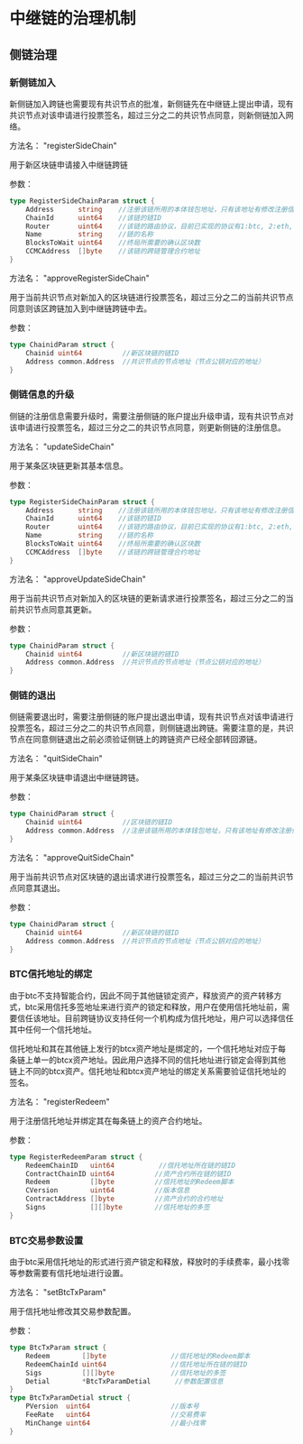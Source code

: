 # 中继链的治理机制

## 侧链治理

### 新侧链加入

新侧链加入跨链也需要现有共识节点的批准，新侧链先在中继链上提出申请，现有共识节点对该申请进行投票签名，超过三分之二的共识节点同意，则新侧链加入网络。

方法名： "registerSideChain"

用于新区块链申请接入中继链跨链

参数：

```go
type RegisterSideChainParam struct {
	Address      string    //注册该链所用的本体钱包地址，只有该地址有修改注册信息的权限
	ChainId      uint64    //该链的链ID
	Router       uint64    //该链的路由协议，目前已实现的协议有1:btc, 2:eth, 3:ont，同构链可以采用已有协议，异构链则需要提交信息新增路由协议
	Name         string    //链的名称
	BlocksToWait uint64    //终局所需要的确认区块数
	CCMCAddress  []byte    //该链的跨链管理合约地址
}
```

方法名： "approveRegisterSideChain"

用于当前共识节点对新加入的区块链进行投票签名，超过三分之二的当前共识节点同意则该区跨链加入到中继链跨链中去。

参数：

```go
type ChainidParam struct {
	Chainid uint64          //新区块链的链ID
	Address common.Address  //共识节点的节点地址（节点公钥对应的地址）
}
```

### 侧链信息的升级

侧链的注册信息需要升级时，需要注册侧链的账户提出升级申请，现有共识节点对该申请进行投票签名，超过三分之二的共识节点同意，则更新侧链的注册信息。

方法名： "updateSideChain"

用于某条区块链更新其基本信息。

参数：

```go
type RegisterSideChainParam struct {
	Address      string    //注册该链所用的本体钱包地址，只有该地址有修改注册信息的权限
	ChainId      uint64    //该链的链ID
	Router       uint64    //该链的路由协议，目前已实现的协议有1:btc, 2:eth, 3:ont，同构链可以采用已有协议，异构链则需要提交信息新增路由协议
	Name         string    //链的名称
	BlocksToWait uint64    //终局所需要的确认区块数
	CCMCAddress  []byte    //该链的跨链管理合约地址
}
```

方法名： "approveUpdateSideChain"

用于当前共识节点对新加入的区块链的更新请求进行投票签名，超过三分之二的当前共识节点同意其更新。

参数：

```go
type ChainidParam struct {
	Chainid uint64          //新区块链的链ID
	Address common.Address  //共识节点的节点地址（节点公钥对应的地址）
}
```

### 侧链的退出

侧链需要退出时，需要注册侧链的账户提出退出申请，现有共识节点对该申请进行投票签名，超过三分之二的共识节点同意，则侧链退出跨链。需要注意的是，共识节点在同意侧链退出之前必须验证侧链上的跨链资产已经全部转回源链。

方法名： "quitSideChain"

用于某条区块链申请退出中继链跨链。

参数：

```go
type ChainidParam struct {
	Chainid uint64          //区块链的链ID
	Address common.Address  //注册该链所用的本体钱包地址，只有该地址有修改注册信息的权限
}
```

方法名： "approveQuitSideChain"

用于当前共识节点对区块链的退出请求进行投票签名，超过三分之二的当前共识节点同意其退出。

参数：

```go
type ChainidParam struct {
	Chainid uint64          //新区块链的链ID
	Address common.Address  //共识节点的节点地址（节点公钥对应的地址）
}
```

### BTC信托地址的绑定

由于btc不支持智能合约，因此不同于其他链锁定资产，释放资产的资产转移方式，btc采用信托多签地址来进行资产的锁定和释放，用户在使用信托地址前，需要信任该地址。目前跨链协议支持任何一个机构成为信托地址，用户可以选择信任其中任何一个信托地址。

信托地址和其在其他链上发行的btcx资产地址是绑定的，一个信托地址对应于每条链上单一的btcx资产地址。因此用户选择不同的信托地址进行锁定会得到其他链上不同的btcx资产。信托地址和btcx资产地址的绑定关系需要验证信托地址的签名。

方法名： "registerRedeem"

用于注册信托地址并绑定其在每条链上的资产合约地址。

参数：

```go
type RegisterRedeemParam struct {
	RedeemChainID   uint64           //信托地址所在链的链ID
	ContractChainID uint64			//资产合约所在链的链ID
	Redeem          []byte			//信托地址的Redeem脚本
	CVersion        uint64			//版本信息
	ContractAddress []byte			//资产合约的合约地址
	Signs           [][]byte		//信托地址的多签
}
```

### BTC交易参数设置

由于btc采用信托地址的形式进行资产锁定和释放，释放时的手续费率，最小找零等参数需要有信托地址进行设置。

方法名： "setBtcTxParam"

用于信托地址修改其交易参数配置。

参数：

```go
type BtcTxParam struct {
	Redeem        []byte				//信托地址的Redeem脚本
	RedeemChainId uint64				//信托地址所在链的链ID
	Sigs          [][]byte				//信托地址的多签
	Detial        *BtcTxParamDetial		 //参数配置信息
}
type BtcTxParamDetial struct {
	PVersion  uint64					//版本号
	FeeRate   uint64					//交易费率
	MinChange uint64					//最小找零
}
```
